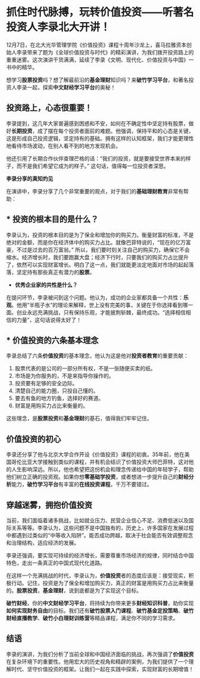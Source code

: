 # 抓住时代脉搏，玩转价值投资——听著名投资人李录北大开讲！

12月7日，在北大光华管理学院《价值投资》课程十周年沙龙上，喜马拉雅资本创始人李录带来了题为《全球价值投资与时代》的精彩演讲，为我们拨开投资路上的重重迷雾。这次演讲干货满满，延续了李录《文明、现代化、价值投资与中国》一书中的精华。

想学习**股票投资**吗？想了解最前沿的**基金理财**知识吗？来**破竹学习平台**，和著名投资人李录一起，探索**中文财经学习平台**的奥秘！

## **投资路上，心态很重要！**

李录提到，这几年大家普遍感到困惑和不安，如何在不确定性中坚定持有股票，做好**长期投资**，成了摆在每个投资者面前的难题。他强调，保持平和的心态是关键，这是形成自己投资逻辑，坚定持有的基础。拥有这样的认知框架，我们才能更理性地看待市场波动，在别人看不到的地方发现机会。

他还引用了长期合作伙伴查理芒格的话：“我们的投资，就是要接受世界本来的样子，而不是我们希望它成为的样子。” 这句话，值得每一位投资者深思。

**李录分享的真知灼见**

在演讲中，李录分享了几个非常重要的观点，对于我们的**基础理财教育**非常有帮助：

## * **投资的根本目的是什么？**

李录认为，投资的根本目的是为了保全和增加你的购买力。衡量财富的标准，不是绝对的金额，而是你在经济体中的购买力占比。就像巴菲特说的，“现在的亿万富豪，不过是过去的百万富翁。” 所以，我们要时刻关注自己的购买力，确保它不会缩水。经济增长时，我们要跑赢大盘；经济下行时，只要我们的购买力占比提升了，依然可以实现财富增长。明白了这一点，我们就能更淡定地面对市场的起起落落，坚定持有那些真正有潜力的**股票**。
* **优秀企业家的共性是什么？**

在提问环节，李录被问到这个问题。他认为，成功的企业家都具备一个共性：**乐观**。他用“半瓶子水”的理论来解释，世上没有完美的事，关键在于你选择看到哪一面。创业永远充满挑战，只有保持乐观，才能披荆斩棘，最终成功。“选择相信相信的力量”，这句话说得太好了！
## * **价值投资的六条基本理念**

李录总结了六条**价值投资**的基本理念，他认为这是他对**投资者教育**的重要贡献：

1.  股票代表的是公司的一部分所有权，不是一张随便买卖的纸。
2.  市场是为你服务的，不是来指导你操作的。
3.  投资要有足够的安全边际。
4.  清楚自己的能力圈，只投自己懂的。
5.  要去有鱼的地方钓鱼，选择好的赛道。
6.  财富是用购买力占比来衡量的。

这些理念，是**股票投资**和**基金理财**的基石，值得我们牢牢记住。

## **价值投资的初心**

李录还分享了他与北京大学合作开设《价值投资》课程的初衷。35年前，他在美国哥伦比亚大学接触到类似的课程，并有机会结识了价值投资大师巴菲特，这对他的人生影响深远。所以，他也希望把这份机会和理念传递给中国的年轻学子，帮助他们树立正确的投资观。如果你想**零基础学投资**，或者想进一步提升自己的**财经分析**能力，**破竹学习平台**有丰富的**在线投资课程**，千万不要错过。

## **穿越迷雾，拥抱价值投资**

当前，我们面临着诸多挑战，比如就业压力、民营企业信心不足、消费低迷以及国际关系等等。李录认为，这些问题不是中国独有的，历史上，许多国家在发展过程中都遇到过类似的“中等收入陷阱”。能否成功跨越，取决于社会能否有效调整观念和治理结构，适应经济的发展。

李录还强调，要实现可持续的经济增长，需要尊重市场经济的规律，同时结合中国特色，走出一条真正的中国式现代化道路。

在这样一个充满挑战的时代，李录认为，**价值投资**者的态度应该是：接受现实，积极行动。记住，投资是为了保全和增加购买力，真正的财富是用购买力占比来衡量的。**股票投资**，**基金理财**，说到底都是为了实现这个目标。

**破竹财经**，你的**中文财经学习平台**，将持续为你带来更多**财经知识科普**，助你实现**如何实现财务自由**的目标。我们还有**破竹股票入门课程**、**破竹基金定投策略**、**破竹财经直播教学**、**破竹小白理财训练营**等精品课程，满足你不同的学习需求。

## **结语**

李录的演讲，为我们分析了当前全球和中国经济面临的挑战，再次强调了**价值投资**在复杂环境下的重要性。他用宏大的历史视角和精辟的案例，为我们提供了一个理解时代、坚守价值投资的框架。让我们一起在实践中探索，实现财富的长期增值！
